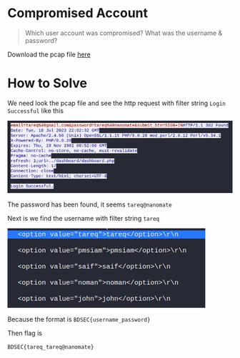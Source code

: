 # Compromised Account

> Which user account was compromised? What was the username & password?

Download the pcap file [here](file/challenge.zip)

# How to Solve

We need look the pcap file and see the http request with filter string `Login Successful` like this

![POC 1](images/POC%201.jpg)

The password has been found, it seems `tareq@nanomate`

Next is we find the username with filter string `tareq`

![POC 2](images/POC%202.jpg)

Because the format is `BDSEC{username_password}`

Then flag is

```
BDSEC{tareq_tareq@nanomate}
```